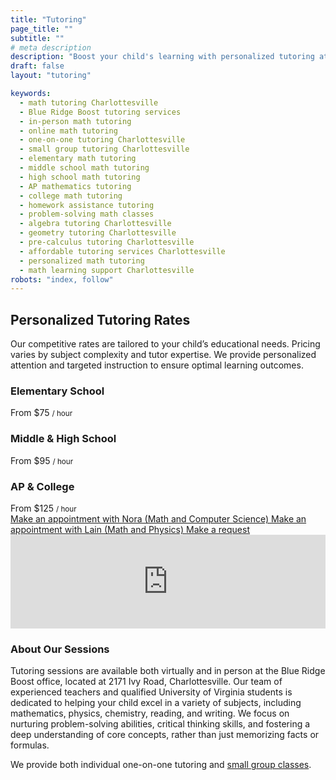 ```yaml
---
title: "Tutoring"
page_title: ""
subtitle: ""
# meta description
description: "Boost your child's learning with personalized tutoring at Blue Ridge Boost in Charlottesville, VA! Offering one-on-one and small group sessions in math, coding, and robotics for all levels. Virtual and in-person options available. Enroll now!"
draft: false
layout: "tutoring"

keywords:
  - math tutoring Charlottesville
  - Blue Ridge Boost tutoring services
  - in-person math tutoring
  - online math tutoring
  - one-on-one tutoring Charlottesville
  - small group tutoring Charlottesville
  - elementary math tutoring
  - middle school math tutoring
  - high school math tutoring
  - AP mathematics tutoring
  - college math tutoring
  - homework assistance tutoring
  - problem-solving math classes
  - algebra tutoring Charlottesville
  - geometry tutoring Charlottesville
  - pre-calculus tutoring Charlottesville
  - affordable tutoring services Charlottesville
  - personalized math tutoring
  - math learning support Charlottesville
robots: "index, follow"
---
```


<div class="rates-header">
    <h2 id="rates-heading">Personalized Tutoring Rates</h2>
    <p>
      Our competitive rates are tailored to your child’s educational needs. Pricing varies by subject
      complexity and tutor expertise. We provide personalized attention and targeted instruction to
      ensure optimal learning outcomes.
    </p>
  </div>

  <div class="tiers" role="list">
    <div class="tier" role="listitem">
      <h3>Elementary School</h3>
      <span class="price">From $75 <small>/ hour</small></span>
    </div>
    <div class="tier" role="listitem">
      <h3>Middle & High School</h3>
      <span class="price">From $95 <small>/ hour</small></span>
    </div>
    <div class="tier" role="listitem">
      <h3>AP & College</h3>
      <span class="price">From $125 <small>/ hour</small></span>
    </div>
  </div>
</section>

<section>
  <div class="cta-grid">
    <!-- Replace the href values with your actual scheduling URLs for Nora and Lain -->
    <a class="cta-btn" href="#schedule-nora" aria-label="Make an appointment with Nora">
      Make an appointment with Nora (Math and Computer Science)
    </a>
    <a class="cta-btn secondary" href="#schedule-lain" aria-label="Make an appointment with Lain">
      Make an appointment with Lain (Math and Physics)
    </a>
    <a class="cta-btn neutral" href="#tutoring-form" aria-label="Fill in a tutoring form" onclick="document.getElementById('tutoring-form').scrollIntoView({behavior:'smooth'}); return false;">
      Make a request
    </a>
  </div>

  <div id="schedule-nora">
  <script src="https://embed.ycb.me"	async="true"	data-domain="brb-tutoring-nora"	data-displaymode="auto"></script>
  </div>

   <div id="schedule-lain">
  <script src="https://embed.ycb.me"	async="true"	data-domain="brb-tutoring-lain"	data-displaymode="auto"></script>
  </div>

  <div id="tutoring-form" class="form-embed" aria-label="Request Individual Tutoring form">
    <iframe
      id="JotFormIFrame-252545013109145"
      title="Request Individual Tutoring"
      onload="window.parent.scrollTo(0,0)"
      allowtransparency="true"
      allow="geolocation; microphone; camera; fullscreen; payment"
      src="https://form.jotform.com/252545013109145"
      frameborder="0"
      style="min-width:100%;max-width:100%;border:none;"
      scrolling="no"
    ></iframe>
  </div>

  <script src="https://cdn.jotfor.ms/s/umd/latest/for-form-embed-handler.js"></script>
  <script>
    window.jotformEmbedHandler("iframe[id='JotFormIFrame-252545013109145']", "https://form.jotform.com/");
  </script>
</section>

<h3>About Our Sessions</h3>
    <p>Tutoring sessions are available both virtually and in person at the Blue Ridge Boost office, located at 2171 Ivy Road, Charlottesville. Our team of experienced teachers and qualified University of Virginia students is dedicated to helping your child excel in a variety of subjects, including mathematics, physics, chemistry, reading, and writing. We focus on nurturing problem-solving abilities, critical thinking skills, and fostering a deep understanding of core concepts, rather than just memorizing facts or formulas.</p>
    <p>
    We provide both individual one-on-one tutoring and <a href="/classes/math">small group classes</a>.
    </p>
